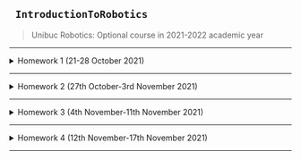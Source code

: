 ## ``` IntroductionToRobotics```
> Unibuc Robotics: Optional course in 2021-2022 academic year

---

<details>
  
  <summary> Homework 1 (21-28 October 2021) </summary>
  
 #### RGB led and Potentiometers
+ **Technical Task**: Use a separate potentiometer in controlling each of the color of the RGB led (Red, Green and Blue). The control must be done
with digital electronics (aka you must read the value of the potentiometer with Arduino, and write a mapped value to each of the pins connected
to the led.
  
|**Components**:|1 RBG led| 3 potentiometers| resistors|and wires (per logic)|
|---|---|---|---|---|  
  
|**Video showcase on youtube**|[link](https://youtu.be/mwl70TvYc9E)|
|---|---|
  
+ Picture of scene: ![image](https://user-images.githubusercontent.com/19687103/138956180-c529a7b8-f9c2-4b3b-b2d1-6f69311dc443.png)

  
</details>

---








<details>
  
  <summary> Homework 2 (27th October-3rd November 2021) </summary>
  
 #### Crosswalk simulator: traffic lights for people and cars
+ **Technical Task**:Building the traffic lights for a crosswalk. You will use 2 LEDs to represent the traffic lights for people (red and green)
and 3 LEDs to represent the traffic lights for cars (red, yellow and green). See the states it needs to go through. If anything is not clear, ask. Also, see the uploaded video (the intervals are different, but the states flow is the same). It’s a traffic lights system for people and cars - don’t overthink it.
  
|**Components**:|5 LEDs|1 button|1 buzzer|resistors|and wires (per logic)|
|---|---|---|---|---|---|
  
|**Video showcase on youtube**|[link](https://youtu.be/X81VE7nk7eY)|
|---|---|
  
+ Picture of scene: ![image](https://user-images.githubusercontent.com/19687103/140197526-f179777f-70d4-47e8-b831-541e97e5a1f0.jpeg)

  
  </details>

---
  
  
  
  
  
  
  
  
  
  
  
  
  
  
  
<details>
  
  <summary> Homework 3 (4th November-11th November 2021) </summary>
  
 #### EMF detector
+ **Technical Task**:Basically, we’re building the ghost detector (aka an EMF - electromagneticfield  -  detector).   It’s  super  easy  to  build,  and  you  will  have  to  look  on  the internet how to do it.  Basic requirements: should detect EMF (check body and near outlets.  DO NOT IN-SERT INTO OUTLET - AKA NU-L BAGATI IN PRIZA). It should printthe value on the 7-segment display (or light the led bar)andshould makea sound based on the intensity
  
|**Components**:|1 buzzer|7 segment display|resistors|and wires (per logic)|
|---|---|---|---|---|
  
|**Video showcase on youtube**|[link](https://youtu.be/enK99NGr34s)|
|---|---|
  
+ Picture of scene:![image](https://user-images.githubusercontent.com/19687103/141162684-2a2d8c09-857f-4b2a-b286-bbaf602f6cc8.png)


  </details>

---
  
  
  
  
<details>
  
  <summary> Homework 4 (12th November-17th November 2021) </summary>
  
 #### 4 digit 7-segment display, shift register and a joystick  
+ **Technical Task**:Basically, we’re building the ghost detector (aka an EMF - electromagneticfield  -  detector).   It’s  super  easy  to  build,  and  you  will  have  to  look  on  the internet how to do it.  Basic requirements: should detect EMF (check body and near outlets.  DO NOT IN-SERT INTO OUTLET - AKA NU-L BAGATI IN PRIZA). It should printthe value on the 7-segment display (or light the led bar)andshould makea sound based on the intensity
  
|**Components**:|joystick|4 digit 7-segment display|74hc595 shift register|resistors|and wires (per logic)|
|---|---|---|---|---|---|
  
|**Video showcase on youtube**|[link](https://youtu.be/Z_ZtWs0LHWk)|
|---|---|
  
+ Picture of scene: ![WhatsApp Image 2021-11-17 at 11 21 59 PM](https://user-images.githubusercontent.com/19687103/142285960-82c99e21-5e9f-4ac1-909d-a858a21d74d7.jpeg)



  </details>

---
